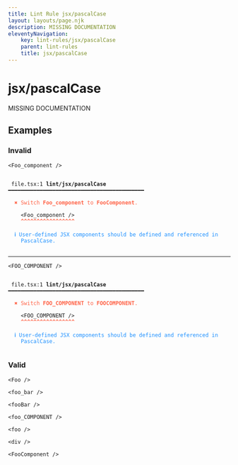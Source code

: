 ```yaml
---
title: Lint Rule jsx/pascalCase
layout: layouts/page.njk
description: MISSING DOCUMENTATION
eleventyNavigation:
	key: lint-rules/jsx/pascalCase
	parent: lint-rules
	title: jsx/pascalCase
---
```


# jsx/pascalCase

MISSING DOCUMENTATION

<!-- EVERYTHING BELOW IS AUTOGENERATED. SEE SCRIPTS FOLDER FOR UPDATE SCRIPTS hash(73718c53103d050b94af990770f1a3d4d8948da2) -->

## Examples
### Invalid
<pre class="language-text"><code class="language-text"><<span class="token attr-name">Foo_component</span> <span class="token operator">/</span>></code></pre>
<pre class="language-text"><code class="language-text">
 <span style="text-decoration-style: dotted;">file.tsx:1</span> <strong>lint/jsx/pascalCase</strong> ━━━━━━━━━━━━━━━━━━━━━━━━━━━━━━━━━━━━━━━━━━━

  <strong><span style="color: Tomato;">✖ </span></strong><span style="color: Tomato;">Switch </span><span style="color: Tomato;"><strong>Foo_component</strong></span><span style="color: Tomato;"> to </span><span style="color: Tomato;"><strong>FooComponent</strong></span><span style="color: Tomato;">.</span>

    &lt;<span class="token attr-name">Foo_component</span> <span class="token operator">/</span>&gt;
    <span style="color: Tomato;"><strong>^</strong></span><span style="color: Tomato;"><strong>^</strong></span><span style="color: Tomato;"><strong>^</strong></span><span style="color: Tomato;"><strong>^</strong></span><span style="color: Tomato;"><strong>^</strong></span><span style="color: Tomato;"><strong>^</strong></span><span style="color: Tomato;"><strong>^</strong></span><span style="color: Tomato;"><strong>^</strong></span><span style="color: Tomato;"><strong>^</strong></span><span style="color: Tomato;"><strong>^</strong></span><span style="color: Tomato;"><strong>^</strong></span><span style="color: Tomato;"><strong>^</strong></span><span style="color: Tomato;"><strong>^</strong></span><span style="color: Tomato;"><strong>^</strong></span><span style="color: Tomato;"><strong>^</strong></span><span style="color: Tomato;"><strong>^</strong></span><span style="color: Tomato;"><strong>^</strong></span>

  <strong><span style="color: DodgerBlue;">ℹ </span></strong><span style="color: DodgerBlue;">User-defined JSX components should be defined and referenced in</span>
    <span style="color: DodgerBlue;">PascalCase.</span>

</code></pre>

---------------

<pre class="language-text"><code class="language-text"><<span class="token attr-name">FOO_COMPONENT</span> <span class="token operator">/</span>></code></pre>
<pre class="language-text"><code class="language-text">
 <span style="text-decoration-style: dotted;">file.tsx:1</span> <strong>lint/jsx/pascalCase</strong> ━━━━━━━━━━━━━━━━━━━━━━━━━━━━━━━━━━━━━━━━━━━

  <strong><span style="color: Tomato;">✖ </span></strong><span style="color: Tomato;">Switch </span><span style="color: Tomato;"><strong>FOO_COMPONENT</strong></span><span style="color: Tomato;"> to </span><span style="color: Tomato;"><strong>FOOCOMPONENT</strong></span><span style="color: Tomato;">.</span>

    &lt;<span class="token attr-name">FOO_COMPONENT</span> <span class="token operator">/</span>&gt;
    <span style="color: Tomato;"><strong>^</strong></span><span style="color: Tomato;"><strong>^</strong></span><span style="color: Tomato;"><strong>^</strong></span><span style="color: Tomato;"><strong>^</strong></span><span style="color: Tomato;"><strong>^</strong></span><span style="color: Tomato;"><strong>^</strong></span><span style="color: Tomato;"><strong>^</strong></span><span style="color: Tomato;"><strong>^</strong></span><span style="color: Tomato;"><strong>^</strong></span><span style="color: Tomato;"><strong>^</strong></span><span style="color: Tomato;"><strong>^</strong></span><span style="color: Tomato;"><strong>^</strong></span><span style="color: Tomato;"><strong>^</strong></span><span style="color: Tomato;"><strong>^</strong></span><span style="color: Tomato;"><strong>^</strong></span><span style="color: Tomato;"><strong>^</strong></span><span style="color: Tomato;"><strong>^</strong></span>

  <strong><span style="color: DodgerBlue;">ℹ </span></strong><span style="color: DodgerBlue;">User-defined JSX components should be defined and referenced in</span>
    <span style="color: DodgerBlue;">PascalCase.</span>

</code></pre>
### Valid
<pre class="language-text"><code class="language-text"><<span class="token attr-name">Foo</span> <span class="token operator">/</span>></code></pre>
<pre class="language-text"><code class="language-text"><<span class="token attr-name">foo_bar</span> <span class="token operator">/</span>></code></pre>
<pre class="language-text"><code class="language-text"><<span class="token attr-name">fooBar</span> <span class="token operator">/</span>></code></pre>
<pre class="language-text"><code class="language-text"><<span class="token attr-name">foo_COMPONENT</span> <span class="token operator">/</span>></code></pre>
<pre class="language-text"><code class="language-text"><<span class="token attr-name">foo</span> <span class="token operator">/</span>></code></pre>
<pre class="language-text"><code class="language-text"><<span class="token attr-name">div</span> <span class="token operator">/</span>></code></pre>
<pre class="language-text"><code class="language-text"><<span class="token attr-name">FooComponent</span> <span class="token operator">/</span>></code></pre>

